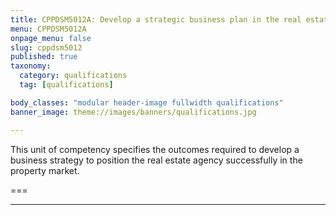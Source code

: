 ```yaml
---
title: CPPDSM5012A: Develop a strategic business plan in the real estate industry
menu: CPPDSM5012A
onpage_menu: false
slug: cppdsm5012
published: true
taxonomy:
  category: qualifications
  tag: [qualifications]

body_classes: "modular header-image fullwidth qualifications"
banner_image: theme://images/banners/qualifications.jpg

---
```


This unit of competency specifies the outcomes required to develop a business strategy to position the real estate agency successfully in the property market.

===

---
